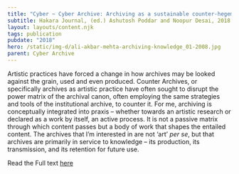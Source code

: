 ```yaml
---
title: "Cyber ~ Cyber Archive: Archiving as a sustainable counter-hegemonic practice"
subtitle: Hakara Journal, (ed.) Ashutosh Poddar and Noopur Desai, 2018
layout: layouts/content.njk
tags: publication
pubdate: "2018"
hero: /static/img-d/ali-akbar-mehta-archiving-knowledge_01-2008.jpg
parent: Cyber Archive
---
```

Artistic practices have forced a change in how archives may be looked against
the grain, used and even produced. Counter Archives, or specifically archives
as artistic practice have often sought to disrupt the power matrix of the
archival canon, often employing the same strategies and tools of the
institutional archive, to counter it. For me, archiving is conceptually
integrated into praxis – whether towards an artistic research or declared as a
work by itself, an active process. It is not a passive matrix through which
content passes but a body of work that shapes the entailed content. The
archives that I’m interested in are not ‘art’ _per se_, but that archives are
primarily in service to knowledge – its production, its transmission, and its
retention for future use.

Read the Full text [here](http://www.hakara.in/ali-akbar-mehta/)
